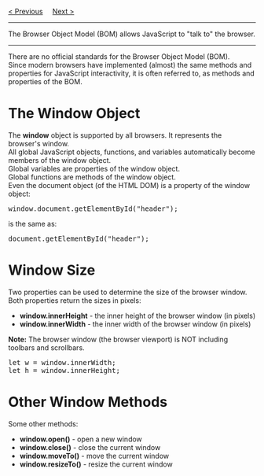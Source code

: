 <a href="https://bledy-guides.repl.com">&lt; Previous</a>
&nbsp;&nbsp;&nbsp;
<a href="/JS/BOM/Screen.md">Next &gt;</a>
<hr>
The Browser Object Model (BOM) allows JavaScript to "talk to" the browser.
<hr>
There are no official standards for the Browser Object Model (BOM).
<br>
Since modern browsers have implemented (almost) the same methods and properties for JavaScript interactivity, it is often referred to, as methods and properties of the BOM.
<h1>The Window Object</h1>
The <b>window</b> object is supported by all browsers. It represents the browser's window.
<br>
All global JavaScript objects, functions, and variables automatically become members of the window object.
<br>
Global variables are properties of the window object.
<br>
Global functions are methods of the window object.
<br>
Even the document object (of the HTML DOM) is a property of the window object:
<pre>window.document.getElementById("header");</pre>
is the same as:
<pre>document.getElementById("header");</pre>
<h1>Window Size</h1>
Two properties can be used to determine the size of the browser window.
<br>
Both properties return the sizes in pixels:
<ul>
  <li><b>window.innerHeight</b> - the inner height of the browser window (in pixels)</li>
  <li><b>window.innerWidth</b> - the inner width of the browser window (in pixels)</li>
</ul>
<b>Note:</b> The browser window (the browser viewport) is NOT including toolbars and scrollbars.
<pre>
let w = window.innerWidth;
let h = window.innerHeight;
</pre>
<h1>Other Window Methods</h1>
Some other methods:
<ul>
  <li><b>window.open()</b> - open a new window</li>
  <li><b>window.close()</b> - close the current window</li>
  <li><b>window.moveTo()</b> - move the current window</li>
  <li><b>window.resizeTo()</b> - resize the current window</li>
</ul>
